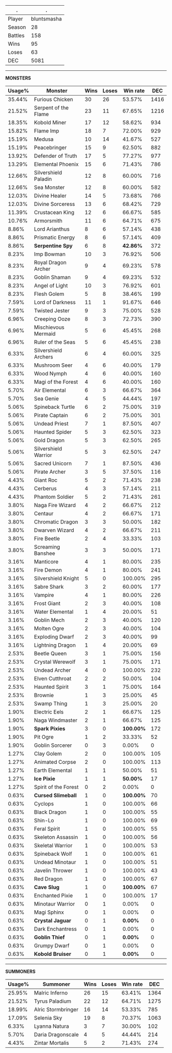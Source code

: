 .|.
|-|-
Player|bluntsmasha
Season|28
Battles|158
Wins|95
Loses|63
DEC|5081

---
**MONSTERS**

Usage%|Monster|Wins|Loses|Win rate|DEC|
-|-|-|-|-|-|
35.44%|Furious Chicken|30|26|53.57%|1416|
21.52%|Serpent of the Flame|23|11|67.65%|1216|
18.35%|Kobold Miner|17|12|58.62%|934|
15.82%|Flame Imp|18|7|72.00%|929|
15.19%|Medusa|10|14|41.67%|527|
15.19%|Peacebringer|15|9|62.50%|882|
13.92%|Defender of Truth|17|5|77.27%|977|
13.29%|Elemental Phoenix|15|6|71.43%|786|
12.66%|Silvershield Paladin|12|8|60.00%|716|
12.66%|Sea Monster|12|8|60.00%|582|
12.03%|Divine Healer|14|5|73.68%|766|
12.03%|Divine Sorceress|13|6|68.42%|729|
11.39%|Crustacean King|12|6|66.67%|585|
10.76%|Armorsmith|11|6|64.71%|675|
8.86%|Lord Arianthus|8|6|57.14%|438|
8.86%|Prismatic Energy|8|6|57.14%|409|
8.86%|**Serpentine Spy**|6|8|**42.86%**|372|
8.23%|Imp Bowman|10|3|76.92%|506|
8.23%|Royal Dragon Archer|9|4|69.23%|578|
8.23%|Goblin Shaman|9|4|69.23%|532|
8.23%|Angel of Light|10|3|76.92%|601|
8.23%|Flesh Golem|5|8|38.46%|199|
7.59%|Lord of Darkness|11|1|91.67%|646|
7.59%|Twisted Jester|9|3|75.00%|528|
6.96%|Creeping Ooze|8|3|72.73%|390|
6.96%|Mischievous Mermaid|5|6|45.45%|268|
6.96%|Ruler of the Seas|5|6|45.45%|238|
6.33%|Silvershield Archers|6|4|60.00%|325|
6.33%|Mushroom Seer|4|6|40.00%|179|
6.33%|Wood Nymph|4|6|40.00%|160|
6.33%|Magi of the Forest|4|6|40.00%|160|
5.70%|Air Elemental|6|3|66.67%|364|
5.70%|Sea Genie|4|5|44.44%|197|
5.06%|Spineback Turtle|6|2|75.00%|319|
5.06%|Pirate Captain|6|2|75.00%|301|
5.06%|Undead Priest|7|1|87.50%|407|
5.06%|Haunted Spider|5|3|62.50%|323|
5.06%|Gold Dragon|5|3|62.50%|265|
5.06%|Silvershield Warrior|5|3|62.50%|247|
5.06%|Sacred Unicorn|7|1|87.50%|436|
5.06%|Pirate Archer|3|5|37.50%|116|
4.43%|Giant Roc|5|2|71.43%|238|
4.43%|Cerberus|4|3|57.14%|211|
4.43%|Phantom Soldier|5|2|71.43%|261|
3.80%|Naga Fire Wizard|4|2|66.67%|212|
3.80%|Centaur|4|2|66.67%|171|
3.80%|Chromatic Dragon|3|3|50.00%|182|
3.80%|Dwarven Wizard|4|2|66.67%|211|
3.80%|Fire Beetle|2|4|33.33%|103|
3.80%|Screaming Banshee|3|3|50.00%|171|
3.16%|Manticore|4|1|80.00%|235|
3.16%|Fire Demon|4|1|80.00%|241|
3.16%|Silvershield Knight|5|0|100.00%|295|
3.16%|Sabre Shark|3|2|60.00%|177|
3.16%|Vampire|4|1|80.00%|226|
3.16%|Frost Giant|2|3|40.00%|108|
3.16%|Water Elemental|1|4|20.00%|51|
3.16%|Goblin Mech|2|3|40.00%|120|
3.16%|Molten Ogre|2|3|40.00%|104|
3.16%|Exploding Dwarf|2|3|40.00%|99|
3.16%|Lightning Dragon|1|4|20.00%|69|
2.53%|Beetle Queen|3|1|75.00%|156|
2.53%|Crystal Werewolf|3|1|75.00%|171|
2.53%|Undead Archer|4|0|100.00%|232|
2.53%|Elven Cutthroat|2|2|50.00%|104|
2.53%|Haunted Spirit|3|1|75.00%|164|
2.53%|Brownie|1|3|25.00%|45|
2.53%|Swamp Thing|1|3|25.00%|20|
1.90%|Electric Eels|2|1|66.67%|125|
1.90%|Naga Windmaster|2|1|66.67%|125|
1.90%|**Spark Pixies**|3|0|**100.00%**|172|
1.90%|Pit Ogre|1|2|33.33%|52|
1.90%|Goblin Sorcerer|0|3|0.00%|0|
1.27%|Clay Golem|2|0|100.00%|105|
1.27%|Animated Corpse|2|0|100.00%|113|
1.27%|Earth Elemental|1|1|50.00%|51|
1.27%|**Ice Pixie**|1|1|**50.00%**|17|
1.27%|Spirit of the Forest|0|2|0.00%|0|
0.63%|**Cursed Slimeball**|1|0|**100.00%**|70|
0.63%|Cyclops|1|0|100.00%|66|
0.63%|Black Dragon|1|0|100.00%|55|
0.63%|Shin-Lo|1|0|100.00%|69|
0.63%|Feral Spirit|1|0|100.00%|55|
0.63%|Skeleton Assassin|1|0|100.00%|56|
0.63%|Skeletal Warrior|1|0|100.00%|53|
0.63%|Spineback Wolf|1|0|100.00%|61|
0.63%|Undead Minotaur|1|0|100.00%|51|
0.63%|Javelin Thrower|1|0|100.00%|43|
0.63%|Red Dragon|1|0|100.00%|67|
0.63%|**Cave Slug**|1|0|**100.00%**|67|
0.63%|Enchanted Pixie|1|0|100.00%|17|
0.63%|Minotaur Warrior|0|1|0.00%|0|
0.63%|Magi Sphinx|0|1|0.00%|0|
0.63%|**Crystal Jaguar**|0|1|**0.00%**|0|
0.63%|Dark Enchantress|0|1|0.00%|0|
0.63%|**Goblin Thief**|0|1|**0.00%**|0|
0.63%|Grumpy Dwarf|0|1|0.00%|0|
0.63%|**Kobold Bruiser**|0|1|**0.00%**|0|

---
**SUMMONERS**

Usage%|Summoner|Wins|Loses|Win rate|DEC|
-|-|-|-|-|-|
25.95%|Malric Inferno|26|15|63.41%|1364|
21.52%|Tyrus Paladium|22|12|64.71%|1275|
18.99%|Alric Stormbringer|16|14|53.33%|785|
17.09%|Selenia Sky|19|8|70.37%|1063|
6.33%|Lyanna Natura|3|7|30.00%|102|
5.70%|Daria Dragonscale|4|5|44.44%|214|
4.43%|Zintar Mortalis|5|2|71.43%|274|
